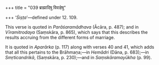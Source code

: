 +++
title = "039 ब्राह्मादिषु विवाहेषु"

+++
‘*Śiṣṭa*’—defined under 12. 109.

This verse is quoted in *Parāśaramādhava* (Ācāra, p. 487); and in
*Vīramitrodaya* (Saṃskāra, p. 865), which says that this describes the
results accruing from the different forms of marriage.

It is quoted in *Aparārka* (p. 117) along with verses 40 and 41, which
adds that all this pertains to the Brāhmaṇa;—in *Hemādri* (Dāna, p.
683);—in *Smṛticandrikā*, (Saṃskāra, p. 230);—and in *Saṃskāramayūkha*
(p. 99).


